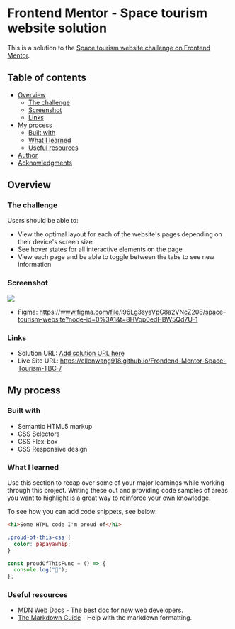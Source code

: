 # Frontend Mentor - Space tourism website solution

This is a solution to the [Space tourism website challenge on Frontend Mentor](https://www.frontendmentor.io/challenges/space-tourism-multipage-website-gRWj1URZ3).

## Table of contents

- [Overview](#overview)
  - [The challenge](#the-challenge)
  - [Screenshot](#screenshot)
  - [Links](#links)
- [My process](#my-process)
  - [Built with](#built-with)
  - [What I learned](#what-i-learned)
  - [Useful resources](#useful-resources)
- [Author](#author)
- [Acknowledgments](#acknowledgments)

## Overview

### The challenge

Users should be able to:

- View the optimal layout for each of the website's pages depending on their device's screen size
- See hover states for all interactive elements on the page
- View each page and be able to toggle between the tabs to see new information

### Screenshot

![](./screenshot.jpg)

- Figma: https://www.figma.com/file/i96Lg3syaVpC8a2VNcZ208/space-tourism-website?node-id=0%3A1&t=8HVop0edHBW5Qd7U-1

### Links

- Solution URL: [Add solution URL here](https://your-solution-url.com)
- Live Site URL: https://ellenwang918.github.io/Frondend-Mentor-Space-Tourism-TBC-/

## My process

### Built with

- Semantic HTML5 markup
- CSS Selectors
- CSS Flex-box
- CSS Responsive design

### What I learned

Use this section to recap over some of your major learnings while working through this project. Writing these out and providing code samples of areas you want to highlight is a great way to reinforce your own knowledge.

To see how you can add code snippets, see below:

```html
<h1>Some HTML code I'm proud of</h1>
```

```css
.proud-of-this-css {
  color: papayawhip;
}
```

```js
const proudOfThisFunc = () => {
  console.log("🎉");
};
```

### Useful resources

- [MDN Web Docs](https://developer.mozilla.org/en-US/) - The best doc for new web developers.
- [The Markdown Guide](https://www.markdownguide.org/) - Help with the markdown formatting.
